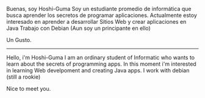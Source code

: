 Buenas, soy Hoshi-Guma
Soy un estudiante promedio de informática que busca aprender los secretos de programar aplicaciones.
Actualmente estoy interesado en aprender a desarrollar Sitios Web y crear aplicaciones en Java
Trabajo con Debian (Aun soy un principante en ello)

Un Gusto.

- - - - - - - - - - - - - - - - - - - - - - - - - - - - - - - - - - - - - - - - - - - - - - - - - - -

Hello, i'm Hoshi-Guma
I am an ordinary student of Informatic who wants to learn about the secrets of programming apps.
In this moment i'm interested in learning Web develpoment and creating Java apps.
I work with debian (still a rookie)

Nice to meet you.


<!---
Hoshi-guma/Hoshi-guma is a ✨ special ✨ repository because its `README.md` (this file) appears on your GitHub profile.
You can click the Preview link to take a look at your changes.
--->
